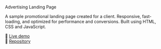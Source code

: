 Advertising Landing Page

A sample promotional landing page created for a client. Responsive, fast-loading, and optimized for performance and conversions. Built using HTML, CSS and JavaScript.

🔗 [Live demo](https://roaring-salmiakki-0e122f.netlify.app/)  
📁 [Repository](https://github.com/wileeurka/ad-landing)
